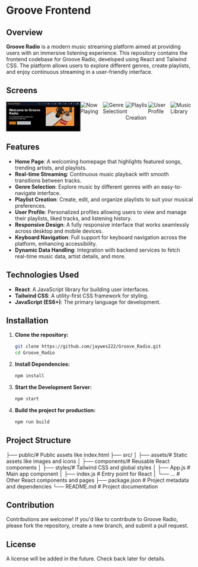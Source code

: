 # Groove Frontend

## Overview

**Groove Radio**  is a modern music streaming platform aimed at providing users with an immersive listening experience. This repository contains the frontend codebase for Groove Radio, developed using React and Tailwind CSS. The platform allows users to explore different genres, create playlists, and enjoy continuous streaming in a user-friendly interface.

## Screens
<div style="display: flex; justify-content: space-between;">
  <img src="src/assets/Home_Page.PNG" alt="Home Page" width="200" />
  <img src="src/assets/nowPlaying.PNG" alt="Now Playing" width="200" /> 
  <img src="src/assets/genres.PNG" alt="Genre Selection" width="200" /> 
  <img src="src/assets/playlist.PNG" alt="Playlist Creation" width="200" /> 
  <img src="src/assets/profile.PNG" alt="User Profile" width="200" /> 
  <img src="src/assets/library.PNG" alt="Music Library" width="200" />
</div>

## Features

- **Home Page**: A welcoming homepage that highlights featured songs, trending artists, and playlists.
- **Real-time Streaming**: Continuous music playback with smooth transitions between tracks.
- **Genre Selection**: Explore music by different genres with an easy-to-navigate interface.
- **Playlist Creation**: Create, edit, and organize playlists to suit your musical preferences.
- **User Profile**:  Personalized profiles allowing users to view and manage their playlists, liked tracks, and listening history.
- **Responsive Design**: A fully responsive interface that works seamlessly across desktop and mobile devices.
- **Keyboard Navigation**: Full support for keyboard navigation across the platform, enhancing accessibility.
- **Dynamic Data Handling**: Integration with backend services to fetch real-time music data, artist details, and more.

## Technologies Used

- **React**: A JavaScript library for building user interfaces.
- **Tailwind CSS**: A utility-first CSS framework for styling.
- **JavaScript (ES6+)**: The primary language for development.

## Installation

1. **Clone the repository:**
   ```bash
   git clone https://github.com/jaywes222/Groove_Radio.git
   cd Groove_Radio

2. **Install Dependencies:**
   ```bash
   npm install

3. **Start the Development Server:**
   ```bash
   npm start

4. **Build the project for production:**
   ```bash
   npm run build

## Project Structure

├── public/# Public assets like index.html
├── src/
│   ├── assets/# Static assets like images and icons
│   ├── components/# Reusable React components
│   ├── styles/# Tailwind CSS and global styles
│   ├── App.js # Main app component
│   ├── index.js # Entry point for React
│   └── ... # Other React components and pages
├── package.json # Project metadata and dependencies
└── README.md # Project documentation

## Contribution

Contributions are welcome! If you'd like to contribute to Groove Radio, please fork the repository, create a new branch, and submit a pull request.

## License

A license will be added in the future. Check back later for details.

